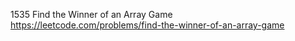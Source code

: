 1535 Find the Winner of an Array Game https://leetcode.com/problems/find-the-winner-of-an-array-game